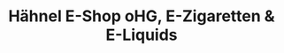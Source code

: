 ---
title: "Hähnel E-Shop oHG, E-Zigaretten & E-Liquids"
url: /wittlich/haehnel-e-shop-ohg-e-zigaretten-und-e-liquids/
shop: Tabak
---